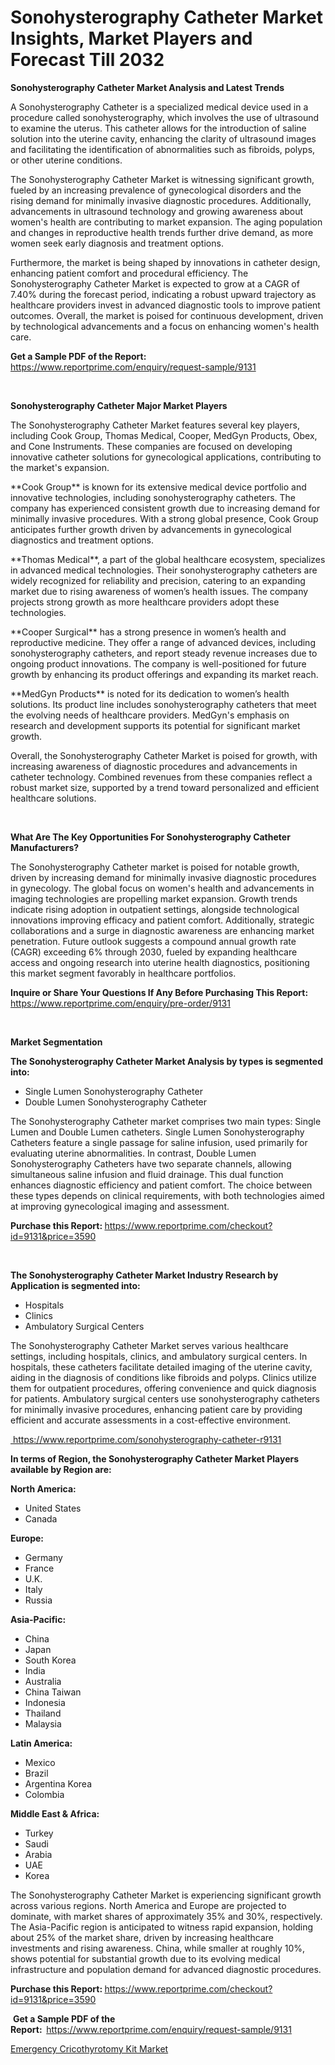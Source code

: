 <p><h1>Sonohysterography Catheter Market Insights, Market Players and Forecast Till 2032</h1></p><p><strong>Sonohysterography Catheter Market Analysis and Latest Trends</strong></p>
<p><p>A Sonohysterography Catheter is a specialized medical device used in a procedure called sonohysterography, which involves the use of ultrasound to examine the uterus. This catheter allows for the introduction of saline solution into the uterine cavity, enhancing the clarity of ultrasound images and facilitating the identification of abnormalities such as fibroids, polyps, or other uterine conditions. </p><p>The Sonohysterography Catheter Market is witnessing significant growth, fueled by an increasing prevalence of gynecological disorders and the rising demand for minimally invasive diagnostic procedures. Additionally, advancements in ultrasound technology and growing awareness about women's health are contributing to market expansion. The aging population and changes in reproductive health trends further drive demand, as more women seek early diagnosis and treatment options.</p><p>Furthermore, the market is being shaped by innovations in catheter design, enhancing patient comfort and procedural efficiency. The Sonohysterography Catheter Market is expected to grow at a CAGR of 7.40% during the forecast period, indicating a robust upward trajectory as healthcare providers invest in advanced diagnostic tools to improve patient outcomes. Overall, the market is poised for continuous development, driven by technological advancements and a focus on enhancing women's health care.</p></p>
<p><strong>Get a Sample PDF of the Report:&nbsp;</strong> <a href="https://www.reportprime.com/enquiry/request-sample/9131?utm_campaign=3015&utm_medium=2&utm_source=Github&utm_content=ia&utm_term=20032025&utm_id=sonohysterography-catheter">https://www.reportprime.com/enquiry/request-sample/9131</a></p>
<p>&nbsp;</p>
<p><strong>Sonohysterography Catheter Major Market Players</strong></p>
<p><p>The Sonohysterography Catheter Market features several key players, including Cook Group, Thomas Medical, Cooper, MedGyn Products, Obex, and Cone Instruments. These companies are focused on developing innovative catheter solutions for gynecological applications, contributing to the market's expansion.</p><p>**Cook Group** is known for its extensive medical device portfolio and innovative technologies, including sonohysterography catheters. The company has experienced consistent growth due to increasing demand for minimally invasive procedures. With a strong global presence, Cook Group anticipates further growth driven by advancements in gynecological diagnostics and treatment options.</p><p>**Thomas Medical**, a part of the global healthcare ecosystem, specializes in advanced medical technologies. Their sonohysterography catheters are widely recognized for reliability and precision, catering to an expanding market due to rising awareness of women’s health issues. The company projects strong growth as more healthcare providers adopt these technologies.</p><p>**Cooper Surgical** has a strong presence in women’s health and reproductive medicine. They offer a range of advanced devices, including sonohysterography catheters, and report steady revenue increases due to ongoing product innovations. The company is well-positioned for future growth by enhancing its product offerings and expanding its market reach.</p><p>**MedGyn Products** is noted for its dedication to women’s health solutions. Its product line includes sonohysterography catheters that meet the evolving needs of healthcare providers. MedGyn's emphasis on research and development supports its potential for significant market growth.</p><p>Overall, the Sonohysterography Catheter Market is poised for growth, with increasing awareness of diagnostic procedures and advancements in catheter technology. Combined revenues from these companies reflect a robust market size, supported by a trend toward personalized and efficient healthcare solutions.</p></p>
<p>&nbsp;</p>
<p><strong>What Are The Key Opportunities For Sonohysterography Catheter Manufacturers?</strong></p>
<p><p>The Sonohysterography Catheter market is poised for notable growth, driven by increasing demand for minimally invasive diagnostic procedures in gynecology. The global focus on women's health and advancements in imaging technologies are propelling market expansion. Growth trends indicate rising adoption in outpatient settings, alongside technological innovations improving efficacy and patient comfort. Additionally, strategic collaborations and a surge in diagnostic awareness are enhancing market penetration. Future outlook suggests a compound annual growth rate (CAGR) exceeding 6% through 2030, fueled by expanding healthcare access and ongoing research into uterine health diagnostics, positioning this market segment favorably in healthcare portfolios.</p></p>
<p><strong>Inquire or Share Your Questions If Any Before Purchasing This Report:</strong> <a href="https://www.reportprime.com/enquiry/pre-order/9131?utm_campaign=3015&utm_medium=2&utm_source=Github&utm_content=ia&utm_term=20032025&utm_id=sonohysterography-catheter">https://www.reportprime.com/enquiry/pre-order/9131</a></p>
<p>&nbsp;</p>
<p><strong>Market Segmentation</strong></p>
<p><strong>The Sonohysterography Catheter Market Analysis by types is segmented into:</strong></p>
<p><ul><li>Single Lumen Sonohysterography Catheter</li><li>Double Lumen Sonohysterography Catheter</li></ul></p>
<p><p>The Sonohysterography Catheter market comprises two main types: Single Lumen and Double Lumen catheters. Single Lumen Sonohysterography Catheters feature a single passage for saline infusion, used primarily for evaluating uterine abnormalities. In contrast, Double Lumen Sonohysterography Catheters have two separate channels, allowing simultaneous saline infusion and fluid drainage. This dual function enhances diagnostic efficiency and patient comfort. The choice between these types depends on clinical requirements, with both technologies aimed at improving gynecological imaging and assessment.</p></p>
<p><strong>Purchase this Report:&nbsp;</strong><a href="https://www.reportprime.com/checkout?id=9131&price=3590&utm_campaign=3015&utm_medium=2&utm_source=Github&utm_content=ia&utm_term=20032025&utm_id=sonohysterography-catheter">https://www.reportprime.com/checkout?id=9131&price=3590</a></p>
<p>&nbsp;</p>
<p><strong>The Sonohysterography Catheter Market Industry Research by Application is segmented into:</strong></p>
<p><ul><li>Hospitals</li><li>Clinics</li><li>Ambulatory Surgical Centers</li></ul></p>
<p><p>The Sonohysterography Catheter Market serves various healthcare settings, including hospitals, clinics, and ambulatory surgical centers. In hospitals, these catheters facilitate detailed imaging of the uterine cavity, aiding in the diagnosis of conditions like fibroids and polyps. Clinics utilize them for outpatient procedures, offering convenience and quick diagnosis for patients. Ambulatory surgical centers use sonohysterography catheters for minimally invasive procedures, enhancing patient care by providing efficient and accurate assessments in a cost-effective environment.</p></p>
<p><a href="https://www.reportprime.com/sonohysterography-catheter-r9131?utm_campaign=3015&utm_medium=2&utm_source=Github&utm_content=ia&utm_term=20032025&utm_id=sonohysterography-catheter">&nbsp;https://www.reportprime.com/sonohysterography-catheter-r9131</a></p>
<p><strong>In terms of Region, the Sonohysterography Catheter Market Players available by Region are:</strong></p>
<p>
    <p> <strong> North America: </strong>
        <ul>
            <li>United States</li>
            <li>Canada</li>
        </ul>
        </p> 
    <p> <strong> Europe: </strong>
        <ul>
            <li>Germany</li>
            <li>France</li>
            <li>U.K.</li>
            <li>Italy</li>
            <li>Russia</li>
        </ul>
        </p> 
    <p> <strong> Asia-Pacific: </strong>
        <ul>
            <li>China</li>
            <li>Japan</li>
            <li>South Korea</li>
            <li>India</li>
            <li>Australia</li>
            <li>China Taiwan</li>
            <li>Indonesia</li>
            <li>Thailand</li>
            <li>Malaysia</li>
        </ul>
        </p> 
    <p> <strong> Latin America: </strong>
        <ul>
            <li>Mexico</li>
            <li>Brazil</li>
            <li>Argentina Korea</li>
            <li>Colombia</li>
        </ul>
        </p> 
    <p> <strong> Middle East & Africa: </strong>
        <ul>
            <li>Turkey</li>
            <li>Saudi</li>
            <li>Arabia</li>
            <li>UAE</li>
            <li>Korea</li>
        </ul>
    </p>
    </p>
<p><p>The Sonohysterography Catheter Market is experiencing significant growth across various regions. North America and Europe are projected to dominate, with market shares of approximately 35% and 30%, respectively. The Asia-Pacific region is anticipated to witness rapid expansion, holding about 25% of the market share, driven by increasing healthcare investments and rising awareness. China, while smaller at roughly 10%, shows potential for substantial growth due to its evolving medical infrastructure and population demand for advanced diagnostic procedures.</p></p>
<p><strong>Purchase this Report: </strong><a href="https://www.reportprime.com/checkout?id=9131&price=3590&utm_campaign=3015&utm_medium=2&utm_source=Github&utm_content=ia&utm_term=20032025&utm_id=sonohysterography-catheter">https://www.reportprime.com/checkout?id=9131&price=3590</a></p>
<p>&nbsp;<strong>Get a Sample PDF of the Report:&nbsp;&nbsp;</strong><a href="https://www.reportprime.com/enquiry/request-sample/9131?utm_campaign=3015&utm_medium=2&utm_source=Github&utm_content=ia&utm_term=20032025&utm_id=sonohysterography-catheter">https://www.reportprime.com/enquiry/request-sample/9131</a></p>
<p><strong></strong></p>
<p><p><a href="https://github.com/saroarmaicky/Market-Research-Report-List-1/blob/main/emergency-cricothyrotomy-kit-market.md?utm_campaign=3015&utm_medium=2&utm_source=Github&utm_content=ia&utm_term=20032025&utm_id=sonohysterography-catheter">Emergency Cricothyrotomy Kit Market</a></p></p>
